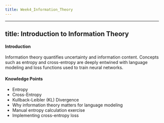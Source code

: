 ```yaml
---
title: Week4_Information_Theory
---
```

---
title: Introduction to Information Theory
---
#### Introduction
Information theory quantifies uncertainty and information content. Concepts such as entropy and cross-entropy are deeply entwined with language modeling and loss functions used to train neural networks.

#### Knowledge Points
- Entropy
- Cross-Entropy
- Kullback-Leibler (KL) Divergence
- Why information theory matters for language modeling
- Manual entropy calculation exercise
- Implementing cross-entropy loss

